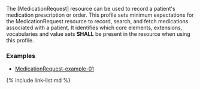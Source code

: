 The [MedicationRequest] resource can be used to record a patient's medication prescription or order.  This profile sets minimum expectations for the MedicationRequest resource to record, search, and fetch medications associated with a patient. It identifies which core elements, extensions, vocabularies and value sets **SHALL** be present in the resource when using this profile.

### Examples

- [MedicationRequest-example-01](MedicationRequest-example-01.html) 

{% include link-list.md %}
